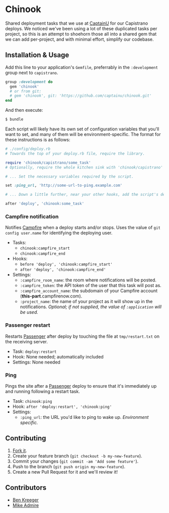 # Chinook

Shared deployment tasks that we use at [CaptainU](http://captainu.com) for our Capistrano deploys. We noticed we've been using a lot of these duplicated tasks per project, so this is an attempt to shoehorn those all into a shared gem that we can add per-project, and with minimal effort, simplify our codebase.

## Installation & Usage

Add this line to your application's `Gemfile`, preferrably in the `:development` group next to `capistrano`.

``` ruby
group :development do
  gem 'chinook'
  # or from git:
  # gem 'chinook', git: 'https://github.com/captainu/chinook.git'
end
```

And then execute:

``` bash
$ bundle
```

Each script will likely have its own set of configuration variables that you'll want to set, and many of them will be environment-specific. The format for these instructions is as follows:

``` ruby
# ./config/deploy.rb
# Towards the top of your deploy.rb file, require the library.

require 'chinook/capistrano/some_task'
# Optionally, require the whole kitchen sink with 'chinook/capistrano'

# ... Set the necessary variables required by the script.

set :ping_url, 'http://some-url-to-ping.example.com'

# ... Down a little further, near your other hooks, add the script's deployment task hook.

after 'deploy', 'chinook:some_task'
```

### Campfire notification

Notifies [Campfire](https://campfirenow.com) when a deploy starts and/or stops. Uses the value of `git config user.name` for identifying the deploying user.

* Tasks:
    - `chinook:campfire_start`
    - `chinook:campfire_end`
* Hooks:
    - `before 'deploy', 'chinook:campfire_start'`
    - `after 'deploy', 'chinook:campfire_end'`
* Settings:
    - `:campfire_room_name`: the room where notifications will be posted.
    - `:campfire_token`: the API token of the user that this task will post as.
    - `:campfire_account_name`: the subdomain of your Campfire account (**this-part**.campfirenow.com).
    - `:project_name`: the name of your project as it will show up in the notifications. *Optional; if not supplied, the value of `:application` will be used.*

### Passenger restart

Restarts [Passenger](https://phusionpassenger.com) after deploy by touching the file at `tmp/restart.txt` on the receiving server.

* Task: `deploy:restart`
* Hook: None needed; automatically included
* Settings: None needed

### Ping

Pings the site after a [Passenger](phusionpassenger.com) deploy to ensure that it's immediately up and running following a restart task.

* Task: `chinook:ping`
* Hook: `after 'deploy:restart', 'chinook:ping'`
* Settings:
    - `:ping_url`: the URL you'd like to ping to wake up. *Environment specific.*

## Contributing

1. [Fork it](https://github.com/captainu/chinook/fork).
2. Create your feature branch (`git checkout -b my-new-feature`).
3. Commit your changes (`git commit -am 'Add some feature'`).
4. Push to the branch (`git push origin my-new-feature`).
5. Create a new Pull Request for it and we'll review it!

## Contributors

- [Ben Kreeger](https://github.com/kreeger)
- [Mike Admire](https://github.com/mikeadmire)
